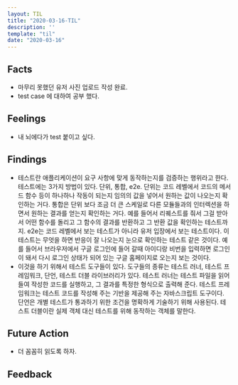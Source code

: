 ```yaml
---
layout: TIL
title: "2020-03-16-TIL"
description: ''
template: "til"
date: "2020-03-16"
---
```


## Facts

- 마무리 못했던 유저 사진 업로드 작성 완료.
- test case 에 대하여 공부 했다.

## Feelings

- 내 뇌에다가 test 붙이고 싶다.

## Findings

- 테스트란 애플리케이션이 요구 사항에 맞게 동작하는지를 검증하는 행위라고 한다. 테스트에는 3가지 방법이 있다. 단위, 통합, e2e. 단위는 코드 레벨에서 코드의 메서드 함수 등이 하나하나 작동이 되는지 임의의 값을 넣어서 원하는 값이 나오는지 확인하는 거다. 통합은 단위 보다 조금 더 큰 스케일로 다른 모듈들과의 인터렉션을 하면서 원하는 결과를 얻는지 확인하는 거다. 예를 들어서 리퀘스트를 줘서 그걸 받아서 어떤 함수를 돌리고 그 함수의 결과를 반환하고 그 반환 값을 확인하는 테스트까지. e2e는 코드 레벨에서 보는 테스트가 아니라 유저 입장에서 보는 테스트이다. 이 테스트는 무엇을 하면 반응이 잘 나오는지 눈으로 확인하는 테스트 같은 것이다. 예를 들어서 브라우저에서 구글 로그인에 들어 갈때 아이디랑 비번을 입력하면 로그인이 돼서 다시 로그인 상태가 되어 있는 구글 홈페이지로 오는지 보는 것이다.
- 이것을 하기 위해서 테스트 도구들이 있다. 도구들의 종류는 테스트 러너, 테스트 프레임워크, 단언, 테스트 더블 라이브러리가 있다. 테스트 러너는 테스트 파일을 읽어들여 작성한 코드를 실행하고, 그 결과를 특정한 형식으로 출력해 준다. 테스트 프레임워크는 테스트 코드를 작성해 주는 기반을 제공해 주는 자바스크립트 도구이다. 단언은 개별 테스트가 통과하기 위한 조건을 명확하게 기술하기 위해 사용된다. 테스트 더블이란 실제 객체 대신 테스트를 위해 동작하는 객체를 말한다.

## Future Action

- 더 꼼꼼히 읽도록 하자.

## Feedback
